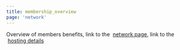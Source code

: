 ```yaml
---
title: membership_overview
page: 'network'
---
```

Overview of members benefits, link to the  [network page](/about/network), link to the  [hosting details](/people/fellows)

